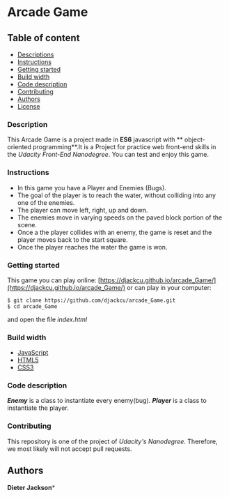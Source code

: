 # Arcade Game

## Table of content
* [Descriptions](#description)
* [Instructions](#instructions)
* [Getting started](#getting-started)
* [Build width](#build-width)
* [Code description](#code-description)
* [Contributing](#contributing)
* [Authors](#authors)
* [License](#license)

### Description
This Arcade Game is a project made in **ES6** javascript with ** object-oriented programming**.It is a Project for practice web front-end skills in the _Udacity Front-End Nanodegree_.
You can test and enjoy this game.

### Instructions 
* In this game you have a Player and Enemies (Bugs). 
* The goal of the player is to reach the water, without colliding into any one of the enemies. 
* The player can move left, right, up and down. 
* The enemies move in varying speeds on the paved block portion of the scene.
* Once a the player collides with an enemy, the game is reset and the player moves back to the start square. 
* Once the player reaches the water the game is won.


### Getting started
This game you can play online:
[https://djackcu.github.io/arcade_Game/](https://djackcu.github.io/arcade_Game/)
or can play in your computer:
```
$ git clone https://github.com/djackcu/arcade_Game.git
$ cd arcade_Game
```

and open the file _index.html_
### Build width
* [JavaScript](https://www.javascript.com/)
* [HTML5](https://www.w3.org/TR/html5/)
* [CSS3](https://www.w3.org/TR/css3-roadmap/)

### Code description
**_Enemy_** is a class to instantiate every enemy(bug).
**_Player_** is a class to instantiate the player.

### Contributing
This repository is one of the project of _Udacity's Nanodegree_. Therefore, we most likely will not accept pull requests. 

## Authors

**Dieter Jackson***